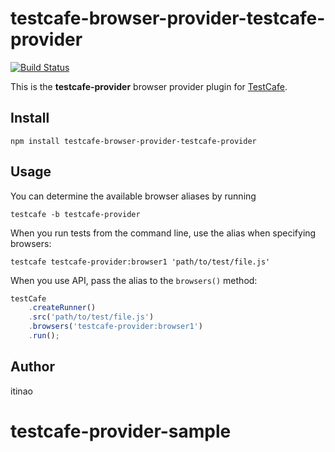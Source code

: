 # testcafe-browser-provider-testcafe-provider
[![Build Status](https://travis-ci.org/itinao/testcafe-browser-provider-testcafe-provider.svg)](https://travis-ci.org/itinao/testcafe-browser-provider-testcafe-provider)

This is the **testcafe-provider** browser provider plugin for [TestCafe](http://devexpress.github.io/testcafe).

## Install

```
npm install testcafe-browser-provider-testcafe-provider
```

## Usage


You can determine the available browser aliases by running
```
testcafe -b testcafe-provider
```

When you run tests from the command line, use the alias when specifying browsers:

```
testcafe testcafe-provider:browser1 'path/to/test/file.js'
```


When you use API, pass the alias to the `browsers()` method:

```js
testCafe
    .createRunner()
    .src('path/to/test/file.js')
    .browsers('testcafe-provider:browser1')
    .run();
```

## Author
itinao 
# testcafe-provider-sample
